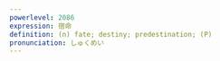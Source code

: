 ```yaml
---
powerlevel: 2086
expression: 宿命
definition: (n) fate; destiny; predestination; (P)
pronunciation: しゅくめい
---
```

